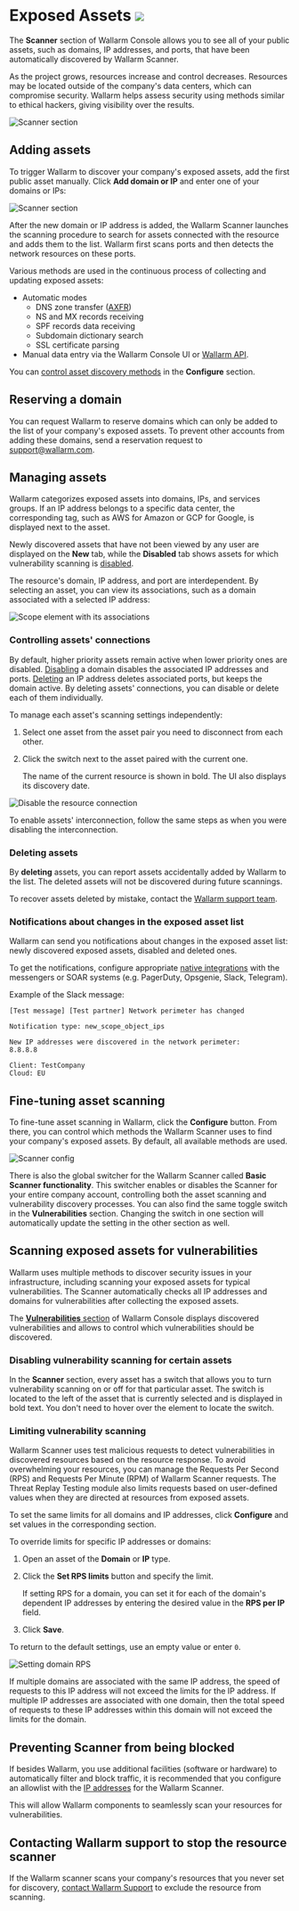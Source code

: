 # Exposed Assets <a href="../../about-wallarm/subscription-plans/#waap-and-advanced-api-security"><img src="../../images/api-security-tag.svg" style="border: none;"></a>

The **Scanner** section of Wallarm Console allows you to see all of your public assets, such as domains, IP addresses, and ports, that have been automatically discovered by Wallarm Scanner.

As the project grows, resources increase and control decreases. Resources may be located outside of the company's data centers, which can compromise security. Wallarm helps assess security using methods similar to ethical hackers, giving visibility over the results.

![Scanner section](../images/user-guides/scanner/check-scope.png)

## Adding assets

To trigger Wallarm to discover your company's exposed assets, add the first public asset manually. Click **Add domain or IP** and enter one of your domains or IPs:

![Scanner section](../images/user-guides/scanner/add-asset-manually.png)

After the new domain or IP address is added, the Wallarm Scanner launches the scanning procedure to search for assets connected with the resource and adds them to the list. Wallarm first scans ports and then detects the network resources on these ports.

Various methods are used in the continuous process of collecting and updating exposed assets:

* Automatic modes
    * DNS zone transfer ([AXFR](https://tools.ietf.org/html/rfc5936))
    * NS and MX records receiving
    * SPF records data receiving
    * Subdomain dictionary search
    * SSL certificate parsing
* Manual data entry via the Wallarm Console UI or [Wallarm API](../api/overview.md).

You can [control asset discovery methods](#fine-tuning-asset-scanning) in the **Configure** section.

## Reserving a domain

You can request Wallarm to reserve domains which can only be added to the list of your company's exposed assets. To prevent other accounts from adding these domains, send a reservation request to [support@wallarm.com](mailto:support@wallarm.com).

## Managing assets

Wallarm categorizes exposed assets into domains, IPs, and services groups. If an IP address belongs to a specific data center, the corresponding tag, such as AWS for Amazon or GCP for Google, is displayed next to the asset.

Newly discovered assets that have not been viewed by any user are displayed on the **New** tab, while the **Disabled** tab shows assets for which vulnerability scanning is [disabled](#disabling-vulnerability-scanning-for-certain-assets).

The resource's domain, IP address, and port are interdependent. By selecting an asset, you can view its associations, such as a domain associated with a selected IP address:

![Scope element with its associations](../images/user-guides/scanner/asset-with-associations.png)

### Controlling assets' connections

By default, higher priority assets remain active when lower priority ones are disabled. [Disabling](#disabling-vulnerability-scanning-for-certain-assets) a domain disables the associated IP addresses and ports. [Deleting](#deleting-assets) an IP address deletes associated ports, but keeps the domain active. By deleting assets' connections, you can disable or delete each of them individually.

To manage each asset's scanning settings independently:

1. Select one asset from the asset pair you need to disconnect from each other.
1. Click the switch next to the asset paired with the current one.

    The name of the current resource is shown in bold. The UI also displays its discovery date.

![Disable the resource connection](../images/user-guides/scanner/disable-association.png)

To enable assets' interconnection, follow the same steps as when you were disabling the interconnection.

### Deleting assets

By **deleting** assets, you can report assets accidentally added by Wallarm to the list. The deleted assets will not be discovered during future scannings.

To recover assets deleted by mistake, contact the [Wallarm support team](mailto:support@wallarm.com).

### Notifications about changes in the exposed asset list

Wallarm can send you notifications about changes in the exposed asset list: newly discovered exposed assets, disabled and deleted ones.

To get the notifications, configure appropriate [native integrations](settings/integrations/integrations-intro.md) with the messengers or SOAR systems (e.g. PagerDuty, Opsgenie, Slack, Telegram).

Example of the Slack message:

```
[Test message] [Test partner] Network perimeter has changed

Notification type: new_scope_object_ips

New IP addresses were discovered in the network perimeter:
8.8.8.8

Client: TestCompany
Cloud: EU
```

## Fine-tuning asset scanning

To fine-tune asset scanning in Wallarm, click the **Configure** button. From there, you can control which methods the Wallarm Scanner uses to find your company's exposed assets. By default, all available methods are used.

![Scanner config](../images/user-guides/vulnerabilities/scanner-configuration-options.png)

There is also the global switcher for the Wallarm Scanner called **Basic Scanner functionality**. This switcher enables or disables the Scanner for your entire company account, controlling both the asset scanning and vulnerability discovery processes. You can also find the same toggle switch in the **Vulnerabilities** section. Changing the switch in one section will automatically update the setting in the other section as well.

## Scanning exposed assets for vulnerabilities

Wallarm uses multiple methods to discover security issues in your infrastructure, including scanning your exposed assets for typical vulnerabilities. The Scanner automatically checks all IP addresses and domains for vulnerabilities after collecting the exposed assets.

The [**Vulnerabilities** section](vulnerabilities.md) of Wallarm Console displays discovered vulnerabilities and allows to control which vulnerabilities should be discovered.

### Disabling vulnerability scanning for certain assets

In the **Scanner** section, every asset has a switch that allows you to turn vulnerability scanning on or off for that particular asset. The switch is located to the left of the asset that is currently selected and is displayed in bold text. You don't need to hover over the element to locate the switch.

### Limiting vulnerability scanning

Wallarm Scanner uses test malicious requests to detect vulnerabilities in discovered resources based on the resource response. To avoid overwhelming your resources, you can manage the Requests Per Second (RPS) and Requests Per Minute (RPM) of Wallarm Scanner requests. The Threat Replay Testing module also limits requests based on user-defined values when they are directed at resources from exposed assets.

To set the same limits for all domains and IP addresses, click **Configure** and set values in the corresponding section.

To override limits for specific IP addresses or domains:

1. Open an asset of the **Domain** or **IP** type.
1. Click the **Set RPS limits** button and specify the limit.

    If setting RPS for a domain, you can set it for each of the domain's dependent IP addresses by entering the desired value in the **RPS per IP** field.
1. Click **Save**.

To return to the default settings, use an empty value or enter `0`.

![Setting domain RPS](../images/user-guides/scanner/set-rps-for-domain.png)

If multiple domains are associated with the same IP address, the speed of requests to this IP address will not exceed the limits for the IP address. If multiple IP addresses are associated with one domain, then the total speed of requests to these IP addresses within this domain will not exceed the limits for the domain.

## Preventing Scanner from being blocked

If besides Wallarm, you use additional facilities (software or hardware) to automatically filter and block traffic, it is recommended that you configure an allowlist with the [IP addresses](../admin-en/scanner-addresses.md) for the Wallarm Scanner.

This will allow Wallarm components to seamlessly scan your resources for vulnerabilities.

## Contacting Wallarm support to stop the resource scanner

If the Wallarm scanner scans your company's resources that you never set for discovery, [contact Wallarm Support](mailto:support@wallarm.com) to exclude the resource from scanning.
